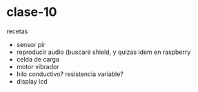 # clase-10



recetas


- sensor pir
- reproducir audio (buscaré shield, y quizas idem en raspberry
- celda de carga 
- motor vibrador
- hilo conductivo? resistencia variable?
- display lcd